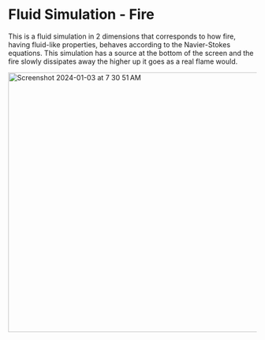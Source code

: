 # Fluid Simulation - Fire
This is a fluid simulation in 2 dimensions that corresponds to how fire, having fluid-like properties, behaves according to the Navier-Stokes equations.
This simulation has a source at the bottom of the screen and the fire slowly dissipates away the higher up it goes as a real flame would.

<img width="528" alt="Screenshot 2024-01-03 at 7 30 51 AM" src="https://github.com/caseyhild/Fluid-Simulations/assets/44584719/20131d29-f78e-4e56-ae69-1d0fb267a426">
